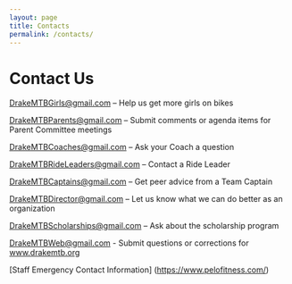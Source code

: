 ```yaml
---
layout: page
title: Contacts
permalink: /contacts/
---
```

# Contact Us

<DrakeMTBGirls@gmail.com> – Help us get more girls on bikes

<DrakeMTBParents@gmail.com> – Submit comments or agenda items for Parent Committee meetings

<DrakeMTBCoaches@gmail.com>  – Ask your Coach a question

<DrakeMTBRideLeaders@gmail.com> – Contact a Ride Leader

<DrakeMTBCaptains@gmail.com>  – Get peer advice from a Team Captain

<DrakeMTBDirector@gmail.com> – Let us know what we can do better as an organization

<DrakeMTBScholarships@gmail.com> – Ask about the scholarship program

<DrakeMTBWeb@gmail.com> - Submit questions or corrections for www.drakemtb.org

[Staff Emergency Contact Information] (https://www.pelofitness.com/)
